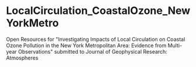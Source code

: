 # LocalCirculation_CoastalOzone_NewYorkMetro
Open Resources for "Investigating Impacts of Local Circulation on Coastal Ozone Pollution in the New York Metropolitan Area: Evidence from Multi-year Observations" submitted to Journal of Geophysical Research: Atmospheres
